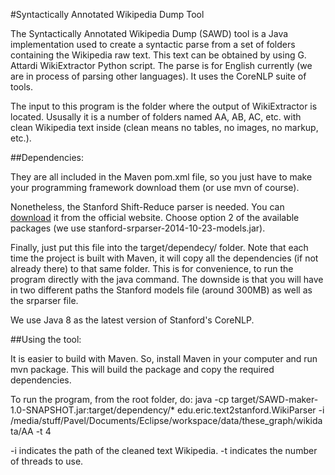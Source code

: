 #Syntactically Annotated Wikipedia Dump Tool

The Syntactically Annotated Wikipedia Dump (SAWD) tool is a Java implementation used to create a syntactic parse from a set of folders containing the Wikipedia raw text. This text can be obtained by using G. Attardi WikiExtractor Python script. The parse is for English currently (we are in process of parsing other languages). It uses the CoreNLP  suite of tools.

The input to this program is the folder where the output of WikiExtractor is located. Ususally it is a number of folders named AA, AB, AC, etc. with clean Wikipedia text inside (clean means no tables, no images, no markup, etc.).

##Dependencies:

They are all included in the Maven pom.xml file, so you just have to make your programming framework download them (or use mvn of course).

Nonetheless, the Stanford Shift-Reduce parser is needed. You can [download](http://nlp.stanford.edu/software/srparser.shtml) it from the official website. Choose option 2 of the available packages (we use stanford-srparser-2014-10-23-models.jar). 

Finally, just put this file into the target/dependecy/ folder. Note that each time the project is built with Maven, it will copy all the dependencies (if not already there) to that same folder. This is for convenience, to run the program directly with the java command. The downside is that you will have in two different paths the Stanford models file (around 300MB) as well as the srparser file.

We use Java 8 as the latest version of Stanford's CoreNLP.

##Using the tool:

It is easier to build with Maven. So, install Maven in your computer and run 
mvn package. This will build the package and copy the required dependencies.

To run the program, from the root folder, do: 
java -cp target/SAWD-maker-1.0-SNAPSHOT.jar:target/dependency/* edu.eric.text2stanford.WikiParser  -i /media/stuff/Pavel/Documents/Eclipse/workspace/data/these_graph/wikidata/AA -t 4

-i indicates the path of the cleaned text Wikipedia. 
-t indicates the number of threads to use.


